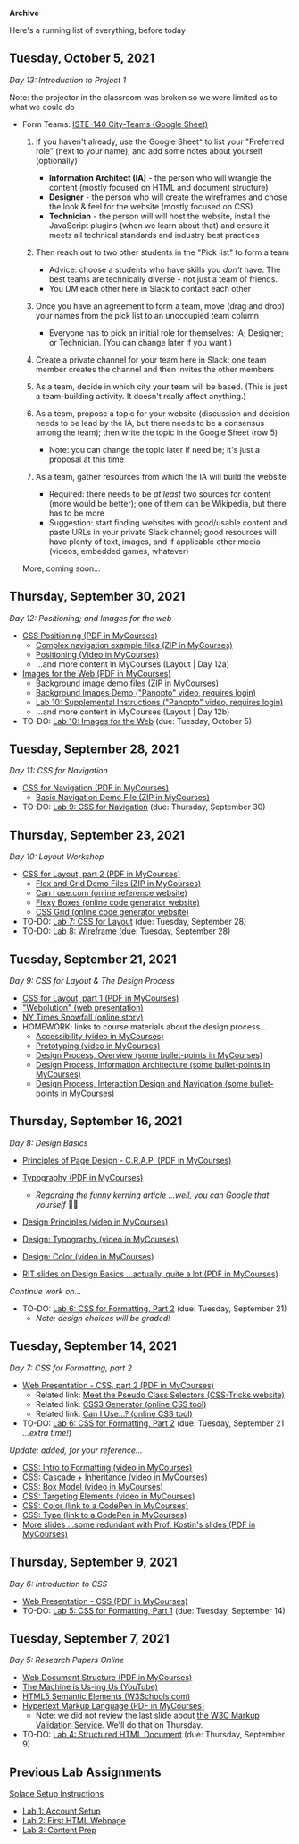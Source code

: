 **Archive**

Here's a running list of everything, before today

## Tuesday, October 5, 2021

*Day 13: Introduction to Project 1*

Note: the projector in the classroom was broken so we were limited as to what we could do

- Form Teams: [ISTE-140 City-Teams (Google Sheet)](https://docs.google.com/spreadsheets/d/1c-SXrIti10_0lrW8V6KgVKQchu6ykPR3JEdp50Msh6Y/edit#gid=0)

  1. If you haven't already, use the Google Sheet^ to list your "Preferred role" (next to your name); and add some notes about yourself (optionally)
     - **Information Architect (IA)** - the person who will wrangle the content (mostly focused on HTML and document structure)
     - **Designer** - the person who will create the wireframes and chose the look & feel for the website (mostly focused on CSS)
     - **Technician** - the person will will host the website, install the JavaScript plugins (when we learn about that) and ensure it meets all technical standards and industry best practices

  2. Then reach out to two other students in the "Pick list" to form a team
     - Advice: choose a students who have skills you *don't* have. The best teams are technically diverse - not just a team of friends.
     - You DM each other here in Slack to contact each other

  3. Once you have an agreement to form a team, move (drag and drop) your names from the pick list to an unoccupied team column
     - Everyone has to pick an initial role for themselves: IA; Designer; or Technician. (You can change later if you want.)

  4. Create a private channel for your team here in Slack: one team member creates the channel and then invites the other members
  5. As a team, decide in which city your team will be based. (This is just a team-building activity. It doesn't really affect anything.)
  6. As a team, propose a topic for your website (discussion and decision needs to be lead by the IA, but there needs to be a consensus among the team); then write the topic in the Google Sheet (row 5)
     - Note: you can change the topic later if need be; it's just a proposal at this time

  7. As a team, gather resources from which the IA will build the website
     - Required: there needs to be *at least* two sources for content (more would be better); one of them can be Wikipedia, but there has to be more
     - Suggestion: start finding websites with good/usable content and paste URLs in your private Slack channel; good resources will have plenty of text, images, and if applicable other media (videos, embedded games, whatever)

  More, coming soon...

## Thursday, September 30, 2021

*Day 12: Positioning; and Images for the web*

- [CSS Positioning (PDF in MyCourses)](https://mycourses.rit.edu/d2l/le/content/936882/viewContent/7702254/View)
  - [Complex navigation example files (ZIP in MyCourses)](https://mycourses.rit.edu/d2l/le/content/936882/viewContent/7702262/View)
  - [Positioning (Video in MyCourses)](https://mycourses.rit.edu/d2l/le/content/936882/viewContent/7600458/View)
  - ...and more content in MyCourses (Layout \| Day 12a)
- [Images for the Web (PDF in MyCourses)](https://mycourses.rit.edu/d2l/le/content/936882/viewContent/7702264/View)
  - [Background image demo files (ZIP in MyCourses)](https://mycourses.rit.edu/d2l/le/content/936882/viewContent/7702265/View)
  - [Background Images Demo ("Panopto" video, requires login)](https://rit.hosted.panopto.com/Panopto/Pages/Viewer.aspx?id=8df8249f-50be-4625-a733-adb300ff370c)
  - [Lab 10: Supplemental Instructions ("Panopto" video, requires login)](https://rit.hosted.panopto.com/Panopto/Pages/Viewer.aspx?id=126a7c33-5020-4b93-979d-adb301023924)
  - ...and more content in MyCourses (Layout \| Day 12b)
- TO-DO: [Lab 10: Images for the Web](lab10-images-for-the-web/instructions.md) (due: Tuesday, October 5)

## Tuesday, September 28, 2021

*Day 11: CSS for Navigation*

- [CSS for Navigation (PDF in MyCourses)](https://mycourses.rit.edu/d2l/le/content/936882/viewContent/7698423/View)
  - [Basic Navigation Demo File (ZIP in MyCourses)](https://mycourses.rit.edu/d2l/le/content/936882/viewContent/7698428/View)
- TO-DO: [Lab 9: CSS for Navigation](lab09-css-for-navigation/instructions.md) (due: Thursday, September 30)

## Thursday, September 23, 2021

*Day 10: Layout Workshop*

- [CSS for Layout, part 2 (PDF in MyCourses)](https://mycourses.rit.edu/d2l/le/content/936882/viewContent/7684996/View)
  - [Flex and Grid Demo Files (ZIP in MyCourses)](https://mycourses.rit.edu/d2l/le/content/936882/viewContent/7688975/View)
  - [Can I use.com (online reference website)](https://caniuse.com/)
  - [Flexy Boxes (online code generator website)](https://the-echoplex.net/flexyboxes/)
  - [CSS Grid (online code generator website)](https://cssgr.id/)
- TO-DO: [Lab 7: CSS for Layout](lab07-css-for-layout/instructions.md) (due: Tuesday, September 28)
- TO-DO: [Lab 8: Wireframe](lab08-wireframe/instructions.md) (due: Tuesday, September 28)

## Tuesday, September 21, 2021

*Day 9: CSS for Layout & The Design Process*

- [CSS for Layout, part 1 (PDF in MyCourses)](https://mycourses.rit.edu/d2l/le/content/936882/viewContent/7684982/View)
- ["Webolution" (web presentation)](https://fabianburghardt.de/webolution/)
- [NY Times Snowfall (online story)](https://www.nytimes.com/projects/2012/snow-fall/index.html#/?part=tunnel-creek)
- HOMEWORK: links to course materials about the design process...
  - [Accessibility (video in MyCourses)](https://mycourses.rit.edu/d2l/le/content/936882/viewContent/7600455/View)
  - [Prototyping (video in MyCourses)](https://mycourses.rit.edu/d2l/le/content/936882/viewContent/7600456/View)
  - [Design Process, Overview (some bullet-points in MyCourses)](https://mycourses.rit.edu/d2l/le/content/936882/viewContent/7600451/View)
  - [Design Process, Information Architecture (some bullet-points in MyCourses)](https://mycourses.rit.edu/d2l/le/content/936882/viewContent/7600450/View)
  - [Design Process, Interaction Design and Navigation (some bullet-points in MyCourses)](https://mycourses.rit.edu/d2l/le/content/936882/viewContent/7600452/View)

## Thursday, September 16, 2021

*Day 8: Design Basics*

- [Principles of Page Design - C.R.A.P. (PDF in MyCourses)](https://mycourses.rit.edu/d2l/le/content/936882/viewContent/7678129/View)
- [Typography (PDF in MyCourses)](https://mycourses.rit.edu/d2l/le/content/936882/viewContent/7678131/View)
  - *Regarding the funny kerning article ...well, you can Google that yourself* 🤷‍♂️

- [Design Principles (video in MyCourses)](https://mycourses.rit.edu/d2l/le/content/936882/viewContent/7600407/View)
- [Design: Typography (video in MyCourses)](https://mycourses.rit.edu/d2l/le/content/936882/viewContent/7600462/View)
- [Design: Color (video in MyCourses)](https://mycourses.rit.edu/d2l/le/content/936882/viewContent/7600461/View)
- [RIT slides on Design Basics ...actually, quite a lot (PDF in MyCourses)](https://mycourses.rit.edu/d2l/le/content/936882/viewContent/7600440/View)

*Continue work on...*

- TO-DO: [Lab 6: CSS for Formatting, Part 2](lab06-css-for-formatting2/instructions.md) (due: Tuesday, September 21)
  - *Note: design choices will be graded!*

## Tuesday, September 14, 2021

*Day 7: CSS for Formatting, part 2*

- [Web Presentation - CSS, part 2 (PDF in MyCourses)](https://mycourses.rit.edu/d2l/le/content/936882/viewContent/7670908/View)
  - Related link: [Meet the Pseudo Class Selectors (CSS-Tricks website)](https://css-tricks.com/pseudo-class-selectors/)
  - Related link: [CSS3 Generator (online CSS tool)](https://css3generator.com/)
  - Related link: [Can I Use...? (online CSS tool)](https://caniuse.com/)
- TO-DO: [Lab 6: CSS for Formatting, Part 2](lab06-css-for-formatting2/instructions.md) (due: Tuesday, September 21 *...extra time!*)

*Update: added, for your reference...*

- [CSS: Intro to Formatting (video in MyCourses)](https://mycourses.rit.edu/d2l/le/content/936882/viewContent/7600408/View)
- [CSS: Cascade + Inheritance (video in MyCourses)](https://mycourses.rit.edu/d2l/le/content/936882/viewContent/7600412/View)
- [CSS: Box Model (video in MyCourses)](https://mycourses.rit.edu/d2l/le/content/936882/viewContent/7600409/View)
- [CSS: Targeting Elements (video in MyCourses)](https://mycourses.rit.edu/d2l/le/content/936882/viewContent/7600424/View)
- [CSS: Color (link to a CodePen in MyCourses)](https://mycourses.rit.edu/d2l/le/content/936882/viewContent/7600410/View)
- [CSS: Type (link to a CodePen in MyCourses)](https://mycourses.rit.edu/d2l/le/content/936882/viewContent/7600413/View)
- [More slides ...some redundant with Prof. Kostin's slides (PDF in MyCourses)](https://mycourses.rit.edu/d2l/le/content/936882/viewContent/7600396/View)

## Thursday, September 9, 2021

*Day 6: Introduction to CSS*

- [Web Presentation - CSS (PDF in MyCourses)](https://mycourses.rit.edu/d2l/le/content/936882/viewContent/7663520/View)
- TO-DO: [Lab 5: CSS for Formatting, Part 1](lab05-css-for-formatting1/instructions.md) (due: Tuesday, September 14)

## Tuesday, September 7, 2021

*Day 5: Research Papers Online*

- [Web Document Structure (PDF in MyCourses)](https://mycourses.rit.edu/d2l/le/content/936882/viewContent/7656540/View)
- [The Machine is Us-ing Us (YouTube)](https://youtu.be/NLlGopyXT_g)
- [HTML5 Semantic Elements (W3Schools.com)](https://www.w3schools.com/html/html5_semantic_elements.asp)
- [Hypertext Markup Language (PDF in MyCourses)](https://mycourses.rit.edu/d2l/le/content/936882/viewContent/7656535/View)
  - Note: we did not review the last slide about [the W3C Markup Validation Service](https://validator.w3.org/). We'll do that on Thursday.
- TO-DO: [Lab 4: Structured HTML Document](lab04-structured-html-document/instructions.md) (due: Thursday, September 9)

## Previous Lab Assignments

[Solace Setup Instructions](solace.md)

- [Lab 1: Account Setup](lab01-account-setup/instructions.md)
- [Lab 2: First HTML Webpage](lab02-first-html-webpage/instructions.md)
- [Lab 3: Content Prep](lab03-content-prep/instructions.md)